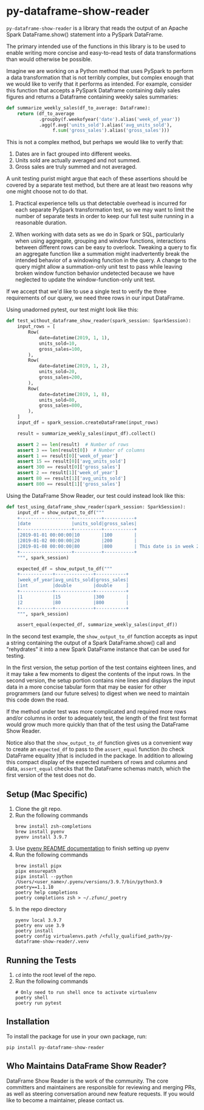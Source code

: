# py-dataframe-show-reader

``py-dataframe-show-reader`` is a library that reads the output of an Apache
Spark DataFrame.show() statement into a PySpark DataFrame.

The primary intended use of the functions in this library is to be used to
enable writing more concise and easy-to-read tests of data transformations than
would otherwise be possible.

Imagine we are working on a Python method that uses PySpark to perform a data
transformation that is not terribly complex, but complex enough that we would
like to verify that it performs as intended. For example, consider this
function that accepts a PySpark Dataframe containing daily sales figures and
returns a Dataframe containing weekly sales summaries:

```python
def summarize_weekly_sales(df_to_average: DataFrame):
    return (df_to_average
            .groupby(f.weekofyear('date').alias('week_of_year'))
            .agg(f.avg('units_sold').alias('avg_units_sold'),
                 f.sum('gross_sales').alias('gross_sales')))
```

This is not a complex method, but perhaps we would like to verify that:

1. Dates are in fact grouped into different weeks.
1. Units sold are actually averaged and not summed.
1. Gross sales are truly summed and not averaged.

A unit testing purist might argue that each of these assertions should be
covered by a separate test method, but there are at least two reasons why one
might choose not to do that.

1. Practical experience tells us that detectable overhead is incurred for
each separate PySpark transformation test, so we may want to limit the number
of separate tests in order to keep our full test suite running in a
reasonable duration.

1. When working with data sets as we do in Spark or SQL, particularly when
using aggregate, grouping and window functions,
interactions between different rows can be easy to overlook. Tweaking a
query to fix an aggregate function like a summation might inadvertently break
the intended behavior of a windowing function in the query.
A change to the query might allow a summation-only unit test to pass while leaving broken
window function behavior undetected because we have neglected to  update
the window-function-only unit test.  

If we accept that we'd like to use a single test to verify the three
requirements of our query, we need three rows in our input DataFrame.

Using unadorned pytest, our test might look like this:

```python
def test_without_dataframe_show_reader(spark_session: SparkSession):
    input_rows = [
        Row(
            date=datetime(2019, 1, 1),
            units_sold=10,
            gross_sales=100,
        ),
        Row(
            date=datetime(2019, 1, 2),
            units_sold=20,
            gross_sales=200,
        ),
        Row(
            date=datetime(2019, 1, 8),
            units_sold=80,
            gross_sales=800,
        ),
    ]
    input_df = spark_session.createDataFrame(input_rows)

    result = summarize_weekly_sales(input_df).collect()

    assert 2 == len(result)  # Number of rows
    assert 3 == len(result[0])  # Number of columns
    assert 1 == result[0]['week_of_year']
    assert 15 == result[0]['avg_units_sold']
    assert 300 == result[0]['gross_sales']
    assert 2 == result[1]['week_of_year']
    assert 80 == result[1]['avg_units_sold']
    assert 800 == result[1]['gross_sales']
```

Using the DataFrame Show Reader, our test could instead look like this:

```python
def test_using_dataframe_show_reader(spark_session: SparkSession):
    input_df = show_output_to_df("""
    +-------------------+----------+-----------+
    |date               |units_sold|gross_sales|
    +-------------------+----------+-----------+
    |2019-01-01 00:00:00|10        |100        |
    |2019-01-02 00:00:00|20        |200        |
    |2019-01-08 00:00:00|80        |800        | This date is in week 2.
    +-------------------+----------+-----------+
    """, spark_session)

    expected_df = show_output_to_df("""
    +------------+--------------+-----------+
    |week_of_year|avg_units_sold|gross_sales|
    [int         |double        |double     ]
    +------------+--------------+-----------+
    |1           |15            |300        |
    |2           |80            |800        |
    +------------+--------------+-----------+
    """, spark_session)

    assert_equal(expected_df, summarize_weekly_sales(input_df))
```

In the second test example, the ``show_output_to_df`` function accepts as input
a string containing the output of a Spark DataFrame.show() call and
"rehydrates" it into a new Spark DataFrame instance that can be used for
testing.

In the first version, the setup portion of the test contains eighteen lines,
and it may take a few moments to digest the contents of the input rows.
In the second version, the setup portion contains nine lines and displays the
input data in a more concise tabular form that may be easier for other
programmers (and our future selves) to digest when we need to maintain this
code down the road.

If the method under test was more complicated and required more rows and/or
columns in order to adequately test, the length of the first test format would
grow much more quickly than that of the test using the DataFrame Show Reader.

Notice also that the ``show_output_to_df`` function gives us a convenient way
to create an ``expected_df`` to pass to the ``assert_equal`` function (to check
DataFrame equality )that is included in the package. In addition to allowing
this compact display of the expected numbers of rows and columns and data,
``assert_equal`` checks that the DataFrame schemas match, which the first
version of the test does not do.

## Setup (Mac Specific)

1. Clone the git repo.
1. Run the following commands
    ```
    brew install zsh-completions
    brew install pyenv
    pyenv install 3.9.7
    ```
1. Use [pyenv README documentation](https://github.com/pyenv/pyenv) to finish setting up pyenv
1. Run the following commands
    ```
    brew install pipx
    pipx ensurepath
    pipx install --python /Users/<user_name>/.pyenv/versions/3.9.7/bin/python3.9 poetry==1.1.10
    poetry help completions
    poetry completions zsh > ~/.zfunc/_poetry
    ```
1. In the repo directory
    ```
    pyenv local 3.9.7
    poetry env use 3.9
    poetry install
    poetry config virtualenvs.path /<fully_qualified_path>/py-dataframe-show-reader/.venv
    ```

## Running the Tests

1. ``cd`` into the root level of the repo.
1. Run the following commands
    ```
    # Only need to run shell once to activate virtualenv
    poetry shell
    poetry run pytest
    ```

## Installation

To install the package for use in your own package, run:

`pip install py-dataframe-show-reader`

## Who Maintains DataFrame Show Reader?

DataFrame Show Reader is the work of the community. The core committers and
maintainers are responsible for reviewing and merging PRs, as well as steering
conversation around new feature requests. If you would like to become a
maintainer, please contact us.
